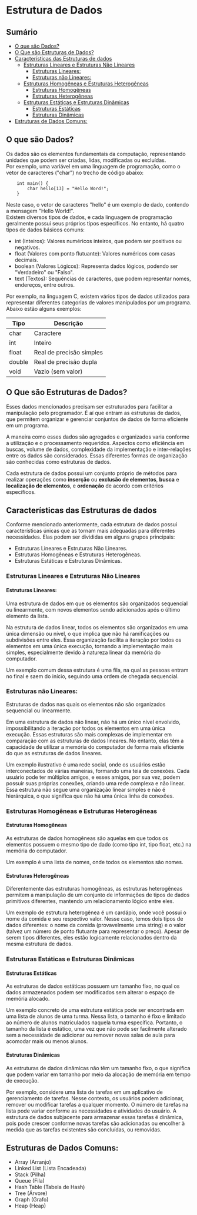 # Estrutura de Dados

## Sumário

- [O que são Dados?](#o-que-são-dados)
- [O Que são Estruturas de Dados?](#o-que-são-estruturas-de-dados)
- [Características das Estruturas de dados](#características-das-estruturas-de-dados)
    - [Estruturas Lineares e Estruturas Não Lineares](#estruturas-lineares-e-estruturas-não-lineares)
        - [Estruturas Lineares:](#estruturas-lineares)
        - [Estruturas não Lineares:](#estruturas-não-lineares)
    - [Estruturas Homogêneas e Estruturas Heterogêneas](#estruturas-homogêneas-e-estruturas-heterogêneas)
        - [Estruturas Homogêneas](#estruturas-homogêneas)
        - [Estruturas Heterogêneas](#estruturas-heterogêneas)
    - [Estruturas Estáticas e Estruturas Dinâmicas](#estruturas-estáticas-e-estruturas-dinâmicas)
        - [Estruturas Estáticas](#estruturas-estáticas)
        - [Estruturas Dinâmicas](#estruturas-dinâmicas)
- [Estruturas de Dados Comuns:](#estruturas-de-dados-comuns)

## O que são Dados?

Os dados são os elementos fundamentais da computação, representando unidades que podem ser criadas, lidas, modificadas ou excluídas.<br> 
Por exemplo, uma variável em uma linguagem de programação, como o vetor de caracteres ("char") no trecho de código abaixo:

```
    int main() {
        char hello[13] = "Hello Word!"; 
    }
```

Neste caso, o vetor de caracteres "hello" é um exemplo de dado, contendo a mensagem "Hello World!".<br>
Existem diversos tipos de dados, e cada linguagem de programação geralmente possui seus próprios tipos específicos. No entanto, há quatro tipos de dados básicos comuns:

* int (Inteiros): Valores numéricos inteiros, que podem ser positivos ou negativos.
* float (Valores com ponto flutuante): Valores numéricos com casas decimais.
* boolean (Valores Lógicos): Representa dados lógicos, podendo ser "Verdadeiro" ou "Falso".
* text (Textos): Sequências de caracteres, que podem representar nomes, endereços, entre outros.

Por exemplo, na linguagem C, existem vários tipos de dados utilizados para representar diferentes categorias de valores manipulados por um programa. Abaixo estão alguns exemplos:


| Tipo   | Descrição                |
|--------|--------------------------|
| char   | Caractere                |
| int    | Inteiro                  |
| float  | Real de precisão simples |
| double | Real de precisão dupla   |
| void   | Vazio (sem valor)        |

## O Que são Estruturas de Dados?

Esses dados mencionados precisam ser estruturados para facilitar a manipulação pelo programador. É aí que entram as estruturas de dados, que permitem organizar e gerenciar conjuntos de dados de forma eficiente em um programa.

A maneira como esses dados são agregados e organizados varia conforme a utilização e o processamento requeridos. Aspectos como eficiência em buscas, volume de dados, complexidade da implementação e inter-relações entre os dados são considerados. Essas diferentes formas de organização são conhecidas como estruturas de dados.

Cada estrutura de dados possui um conjunto próprio de métodos para realizar operações como **inserção** ou **exclusão de elementos**, **busca** e **localização de elementos**, e **ordenação** de acordo com critérios específicos.

## Características das Estruturas de dados

Conforme mencionado anteriormente, cada estrutura de dados possui características únicas que as tornam mais adequadas para diferentes necessidades. Elas podem ser divididas em alguns grupos principais:

- Estruturas Lineares e Estruturas Não Lineares.
- Estruturas Homogêneas e Estruturas Heterogêneas.
- Estruturas Estáticas e Estruturas Dinâmicas.  

### Estruturas Lineares e Estruturas Não Lineares

#### Estruturas Lineares:

Uma estrutura de dados em que os elementos são organizados sequencial ou linearmente, com novos elementos sendo adicionados após o último elemento da lista. 

Na estrutura de dados linear, todos os elementos são organizados em uma única dimensão ou nível, o que implica que não há ramificações ou subdivisões entre eles. Essa organização facilita a iteração por todos os elementos em uma única execução, tornando a implementação mais simples, especialmente devido à natureza linear da memória do computador.

Um exemplo comum dessa estrutura é uma fila, na qual as pessoas entram no final e saem do início, seguindo uma ordem de chegada sequencial.

### Estruturas não Lineares:

Estruturas de dados nas quais os elementos não são organizados sequencial ou linearmente.

Em uma estrutura de dados não linear, não há um único nível envolvido, impossibilitando a iteração por todos os elementos em uma única execução. Essas estruturas são mais complexas de implementar em comparação com as estruturas de dados lineares. No entanto, elas têm a capacidade de utilizar a memória do computador de forma mais eficiente do que as estruturas de dados lineares.

Um exemplo ilustrativo é uma rede social, onde os usuários estão interconectados de várias maneiras, formando uma teia de conexões. Cada usuário pode ter múltiplos amigos, e esses amigos, por sua vez, podem possuir suas próprias conexões, criando uma rede complexa e não linear. Essa estrutura não segue uma organização linear simples e não é hierárquica, o que significa que não há uma única linha de conexões.

### Estruturas Homogêneas e Estruturas Heterogêneas

#### Estruturas Homogêneas
As estruturas de dados homogêneas são aquelas em que todos os elementos possuem o mesmo tipo de dado (como tipo int, tipo float, etc.) na memória do computador.

Um exemplo é uma lista de nomes, onde todos os elementos são nomes.

#### Estruturas Heterogêneas
Diferentemente das estruturas homogêneas, as estruturas heterogêneas permitem a manipulação de um conjunto de informações de tipos de dados primitivos diferentes, mantendo um relacionamento lógico entre eles.

Um exemplo de estrutura heterogênea é um cardápio, onde você possui o nome da comida e seu respectivo valor. Nesse caso, temos dois tipos de dados diferentes: o nome da comida (provavelmente uma string) e o valor (talvez um número de ponto flutuante para representar o preço). Apesar de serem tipos diferentes, eles estão logicamente relacionados dentro da mesma estrutura de dados.

### Estruturas Estáticas e Estruturas Dinâmicas

#### Estruturas Estáticas
As estruturas de dados estáticas possuem um tamanho fixo, no qual os dados armazenados podem ser modificados sem alterar o espaço de memória alocado.

Um exemplo concreto de uma estrutura estática pode ser encontrada em uma lista de alunos de uma turma. Nessa lista, o tamanho é fixo e limitado ao número de alunos matriculados naquela turma específica. Portanto, o tamanho da lista é estático, uma vez que não pode ser facilmente alterado sem a necessidade de adicionar ou remover novas salas de aula para acomodar mais ou menos alunos.

#### Estruturas Dinâmicas    

As estruturas de dados dinâmicas não têm um tamanho fixo, o que significa que podem variar em tamanho por meio da alocação de memória em tempo de execução.

Por exemplo, considere uma lista de tarefas em um aplicativo de gerenciamento de tarefas. Nesse contexto, os usuários podem adicionar, remover ou modificar tarefas a qualquer momento. O número de tarefas na lista pode variar conforme as necessidades e atividades do usuário. A estrutura de dados subjacente para armazenar essas tarefas é dinâmica, pois pode crescer conforme novas tarefas são adicionadas ou encolher à medida que as tarefas existentes são concluídas, ou removidas.

## Estruturas de Dados Comuns: 

- Array (Arranjo)
- Linked List (Lista Encadeada)
- Stack (Pilha)
- Queue (Fila)
- Hash Table (Tabela de Hash)
- Tree (Árvore)
- Graph (Grafo)
- Heap (Heap)



